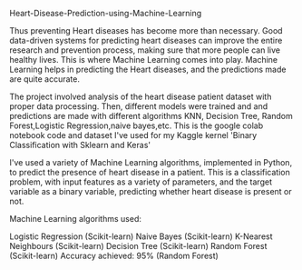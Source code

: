 Heart-Disease-Prediction-using-Machine-Learning

Thus preventing Heart diseases has become more than necessary. Good data-driven systems for predicting heart diseases can improve the entire research and prevention process,
making sure that more people can live healthy lives. This is where Machine Learning comes into play. Machine Learning helps in predicting the Heart diseases, and the predictions
made are quite accurate.

The project involved analysis of the heart disease patient dataset with proper data processing. Then, different models were trained and and predictions are made with different
algorithms KNN, Decision Tree, Random Forest,Logistic Regression,naive bayes,etc. This is the google colab notebook code and dataset I've used for my Kaggle kernel
'Binary Classification with Sklearn and Keras'

I've used a variety of Machine Learning algorithms, implemented in Python, to predict the presence of heart disease in a patient. This is a classification problem, with input
features as a variety of parameters, and the target variable as a binary variable, predicting whether heart disease is present or not.

Machine Learning algorithms used:

Logistic Regression (Scikit-learn)
Naive Bayes (Scikit-learn)
K-Nearest Neighbours (Scikit-learn)
Decision Tree (Scikit-learn)
Random Forest (Scikit-learn)
Accuracy achieved: 95% (Random Forest)

